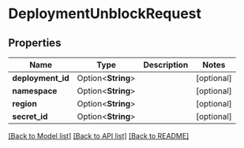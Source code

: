 # DeploymentUnblockRequest

## Properties

| Name              | Type               | Description | Notes      |
| ----------------- | ------------------ | ----------- | ---------- |
| **deployment_id** | Option<**String**> |             | [optional] |
| **namespace**     | Option<**String**> |             | [optional] |
| **region**        | Option<**String**> |             | [optional] |
| **secret_id**     | Option<**String**> |             | [optional] |

[[Back to Model list]](../README.md#documentation-for-models)
[[Back to API list]](../README.md#documentation-for-api-endpoints)
[[Back to README]](../README.md)
